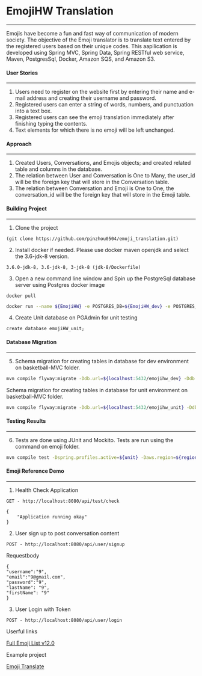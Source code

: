 # EmojiHW Translation
---
Emojis have become a fun and fast way of communication of modern society. The objective of the Emoji translator is to translate text entered by the registered users based on their unique codes.
This aapilication is developed using Spring MVC, Spring Data, Spring RESTful web service, Maven, PostgresSql, Docker, Amazon SQS, and Amazon S3.

#### User Stories
---
1. Users need to register on the website first by entering their name and e-mail address and creating their username and password.
2. Registered users can enter a string of words, numbers, and punctuation into a text box.
3. Registered users can see the emoji translation immediately after finishing typing the contents. 
4. Text elements for which there is no emoji will be left unchanged.

#### Approach
---
1. Created Users, Conversations, and Emojis objects; and created related table and columns in the database.
2. The relation between User and Conversation is One to Many, the user_id will be the foreign key that will store in the Conversation table.
3. The relation between Conversation and Emoji is One to One, the conversation_id will be the foreign key that will store in the Emoji table.

#### Building Project
---
1. Clone the project

```(git clone https://github.com/pinzhou0504/emoji_translation.git)```

2. Install docker if needed. Please use docker maven openjdk and select the 3.6-jdk-8 version.

```3.6.0-jdk-8, 3.6-jdk-8, 3-jdk-8 (jdk-8/Dockerfile)```

3. Open a new command line window and Spin up the PostgreSql database server using Postgres docker image

```docker pull```

```bash
docker run --name ${EmojiHW} -e POSTGRES_DB=${EmojiHW_dev} -e POSTGRES_USER=${db_username} -e POSTGRES_PASSWORD=${db_password} -p 5432:5432 -d postgres
```
4. Create Unit database on PGAdmin for unit testing

```create database emojiHW_unit;```

#### Database Migration
---
5. Schema migration for creating tables in database for dev environment on basketball-MVC folder.

```bash
mvn compile flyway:migrate -Ddb.url=${localhost:5432/emojihw_dev} -Ddb.password=${password} -Ddb.username=${username}
```
Schema migration for creating tables in database for unit environment on basketball-MVC folder.

```bash
mvn compile flyway:migrate -Ddb.url=${localhost:5432/emojihw_unit} -Ddb.password=${password} -Ddb.username=${username}
```

#### Testing Results
---
6. Tests are done using JUnit and Mockito. Tests are run using the command on emoji folder.

```bash
mvn compile test -Dspring.profiles.active=${unit} -Daws.region=${region} -Ddb.url=${localhost:5432/emojihw_unit} -Ddb.username=${username} -Ddb.password=${password} 
```
#### Emoji Reference Demo
---
1. Health Check Application
```
GET - http://localhost:8080/api/test/check
```

```
{
    "Application running okay"
}
```

2. User sign up to post conversation content

```POST - http://localhost:8080/api/user/signup```

Requestbody

```
{
"username":"9",
"email":"9@gmail.com",
"password":"9",
"lastName": "9",
"firstName": "9"
}
```
3. User Login with Token

```POST - http://localhost:8080/api/user/login```



Userful links

[Full Emoji List v12.0](https://unicode.org/emoji/charts/full-emoji-list.html)

Example project

[Emoji Translate](https://emojitranslate.com/)
